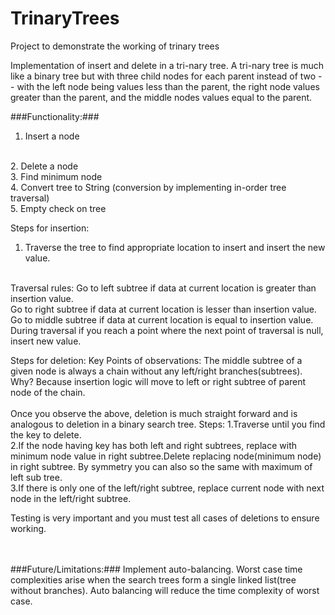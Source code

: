 # TrinaryTrees
Project to demonstrate the working of trinary trees

Implementation of insert and delete in a tri-nary tree. A tri-nary tree is much like a binary
tree but with three child nodes for each parent instead of two -- with the left node being values 
less than the parent, the right node values greater than the parent, and the middle nodes values 
equal to the parent.

###Functionality:###
<br/>
1. Insert a node
<br/>
2. Delete a node
<br/>
3. Find minimum node
<br/>
4. Convert tree to String (conversion by implementing in-order tree traversal)
<br/>
5. Empty check on tree
<br/>

Steps for insertion:
1. Traverse the tree to find appropriate location to insert and insert the new value. 
<br/>
Traversal rules:
Go to left subtree if data at current location is greater than insertion value.
<br/>
Go to right subtree if data at current location is lesser than insertion value.
<br/>
Go to middle subtree if data at current location is equal to insertion value.
<br/>
During traversal if you reach a point where the next point of traversal is null, insert new value.

Steps for deletion:
Key Points of observations:
The middle subtree of a given node is always a chain without any left/right branches(subtrees). Why? Because insertion logic will move to left or right subtree of parent node of the chain.
<br/>
<br/>
Once you observe the above, deletion is much straight forward and is analogous to deletion in a binary search tree.
Steps:
1.Traverse until you find the key to delete.
<br/>
2.If the node having key has both left and right subtrees, replace with minimum node value in right subtree.Delete replacing node(minimum node) in right subtree.
By symmetry you can also so the same with maximum of left sub tree.
<br/>
3.If there is only one of the left/right subtree, replace current node with next node in the left/right subtree.
<br/>

Testing is very important and you must test all cases of deletions to ensure working.

<br/><br/>
###Future/Limitations:###
Implement auto-balancing. Worst case time complexities arise when the search trees form a single linked list(tree without branches). Auto balancing will reduce the time complexity of worst case.

<br/>


